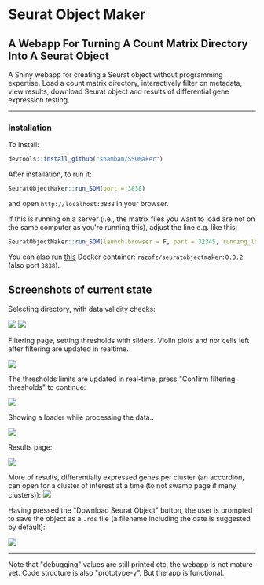 # Seurat Object Maker
## A Webapp For Turning A Count Matrix Directory Into A Seurat Object

A Shiny webapp for creating a Seurat object without programming expertise.
Load a count matrix directory, interactively filter on metadata, view results, download Seurat object and results of differential gene expression testing.

---

### Installation

To install:

```R
devtools::install_github("shambam/SSOMaker")
```

After installation, to run it:

```R
SeuratObjectMaker::run_SOM(port = 3838)
```

and open `http://localhost:3838` in your browser.

If this is running on a server (i.e., the matrix files you want to load are not on the same computer as you're running this), adjust the line e.g. like this:

```R
SeuratObjectMaker::run_SOM(launch.browser = F, port = 32345, running_locally = F)
```

You can also run [this](https://hub.docker.com/r/razofz/seuratobjectmaker) Docker container: `razofz/seuratobjectmaker:0.0.2` (also port `3838`).

## Screenshots of current state

Selecting directory, with data validity checks:

![](screenshots/page1_a.png)
![](screenshots/page1_b.png)

Filtering page, setting thresholds with sliders. Violin plots and nbr cells left after filtering are updated in realtime.

![](screenshots/page2_a.png)

The thresholds limits are updated in real-time, press "Confirm filtering thresholds" to continue:

![](screenshots/page2_b.png)

Showing a loader while processing the data..

![](screenshots/page2_processing.png)

Results page:

![](screenshots/page3_a.png)

More of results, differentially expressed genes per cluster (an accordion, can open for a cluster of interest at a time (to not swamp page if many clusters)):
![](screenshots/page3_b.png)

Having pressed the "Download Seurat Object" button, the user is prompted to save the object as a `.rds` file (a filename including the date is suggested by default):

![](screenshots/page3_c.png)

---

Note that "debugging" values are still printed etc, the webapp is not mature yet. Code structure is also "prototype-y". But the app is functional.